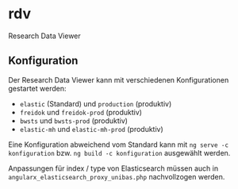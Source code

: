 # rdv
Research Data Viewer

## Konfiguration

Der Research Data Viewer kann mit verschiedenen Konfigurationen gestartet werden:

* `elastic` (Standard) und `production` (produktiv)
* `freidok` und `freidok-prod` (produktiv)
* `bwsts` und `bwsts-prod` (produktiv)
* `elastic-mh` und `elastic-mh-prod` (produktiv)

Eine Konfiguration abweichend vom Standard kann mit `ng serve -c konfiguration` bzw.
`ng build -c konfiguration` ausgewählt werden.

Anpassungen für index / type von Elasticsearch müssen auch in `angularx_elasticsearch_proxy_unibas.php` nachvollzogen werden.
